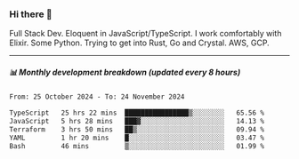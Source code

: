 ### Hi there 👋

Full Stack Dev. Eloquent in JavaScript/TypeScript. I work comfortably with Elixir. Some Python. Trying to get into Rust, Go and Crystal. AWS, GCP.

***

##### 📊 Monthly development breakdown (updated every 8 hours)

<!--START_SECTION:waka-->

```txt
From: 25 October 2024 - To: 24 November 2024

TypeScript   25 hrs 22 mins  ████████████████▒░░░░░░░░   65.56 %
JavaScript   5 hrs 28 mins   ███▓░░░░░░░░░░░░░░░░░░░░░   14.13 %
Terraform    3 hrs 50 mins   ██▒░░░░░░░░░░░░░░░░░░░░░░   09.94 %
YAML         1 hr 20 mins    █░░░░░░░░░░░░░░░░░░░░░░░░   03.47 %
Bash         46 mins         ▒░░░░░░░░░░░░░░░░░░░░░░░░   01.99 %
```

<!--END_SECTION:waka-->
